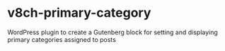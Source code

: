 # v8ch-primary-category
WordPress plugin to create a Gutenberg block for setting and displaying primary categories assigned to posts
